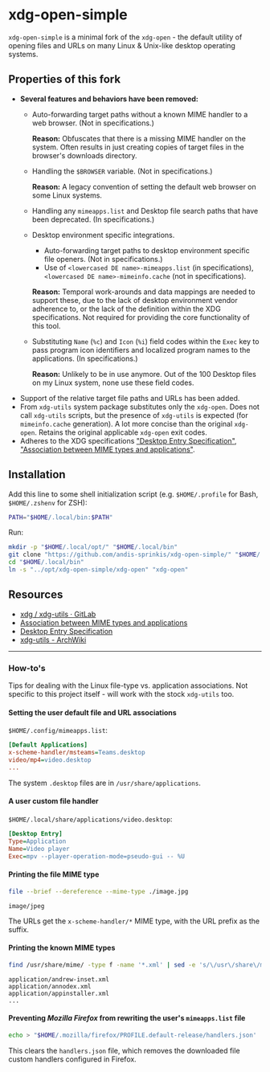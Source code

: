# xdg-open-simple

`xdg-open-simple` is a minimal fork of the `xdg-open` - the default utility of opening files and URLs on many Linux & Unix-like desktop operating systems.

## Properties of this fork

-   **Several features and behaviors have been removed:**
    -   Auto-forwarding target paths without a known MIME handler to a web browser. (Not in specifications.)

        **Reason:** Obfuscates that there is a missing MIME handler on the system. Often results in just creating copies of target files in the browser's downloads directory.
    -   Handling the `$BROWSER` variable. (Not in specifications.)

        **Reason:** A legacy convention of setting the default web browser on some Linux systems.
    -   Handling any `mimeapps.list` and Desktop file search paths that have been deprecated. (In specifications.)
    -   Desktop environment specific integrations.
        -   Auto-forwarding target paths to desktop environment specific file openers. (Not in specifications.)
        -   Use of `<lowercased DE name>-mimeapps.list` (in specifications), `<lowercased DE name>-mimeinfo.cache` (not in specifications).

        **Reason:** Temporal work-arounds and data mappings are needed to support these, due to the lack of desktop environment vendor adherence to, or the lack of the definition within the XDG specifications. Not required for providing the core functionality of this tool.
    -   Substituting `Name` (`%c`) and `Icon` (`%i`) field codes within the `Exec` key to pass program icon identifiers and localized program names to the applications. (In specifications.)

        **Reason:** Unlikely to be in use anymore. Out of the 100 Desktop files on my Linux system, none use these field codes.
-   Support of the relative target file paths and URLs has been added.
-   From `xdg-utils` system package substitutes only the `xdg-open`. Does not call `xdg-utils` scripts, but the presence of `xdg-utils` is expected (for `mimeinfo.cache` generation). A lot more concise than the original `xdg-open`. Retains the original applicable `xdg-open` exit codes.
-   Adheres to the XDG specifications ["Desktop Entry Specification"](https://specifications.freedesktop.org/desktop-entry-spec/latest/), ["Association between MIME types and applications"](https://specifications.freedesktop.org/mime-apps-spec/latest/).

## Installation

Add this line to some shell initialization script (e.g. `$HOME/.profile` for Bash, `$HOME/.zshenv` for ZSH):

```sh
PATH="$HOME/.local/bin:$PATH"
```

Run:

```sh
mkdir -p "$HOME/.local/opt/" "$HOME/.local/bin"
git clone "https://github.com/andis-sprinkis/xdg-open-simple/" "$HOME/.local/opt/xdg-open-simple"
cd "$HOME/.local/bin"
ln -s "../opt/xdg-open-simple/xdg-open" "xdg-open"
```

## Resources

-   [xdg / xdg-utils · GitLab](https://gitlab.freedesktop.org/xdg/xdg-utils)
-   [Association between MIME types and applications](https://specifications.freedesktop.org/mime-apps-spec/latest/)
-   [Desktop Entry Specification](https://specifications.freedesktop.org/desktop-entry-spec/latest/)
-   [xdg-utils - ArchWiki](https://wiki.archlinux.org/title/Xdg-utils)

---

### How-to's

Tips for dealing with the Linux file-type vs. application associations. Not specific to this project itself - will work with the stock `xdg-utils` too.

#### Setting the user default file and URL associations

`$HOME/.config/mimeapps.list`:

```ini
[Default Applications]
x-scheme-handler/msteams=Teams.desktop
video/mp4=video.desktop
...
```

The system `.desktop` files are in `/usr/share/applications`.

#### A user custom file handler

`$HOME/.local/share/applications/video.desktop`:

```ini
[Desktop Entry]
Type=Application
Name=Video player
Exec=mpv --player-operation-mode=pseudo-gui -- %U
```

#### Printing the file MIME type

```sh
file --brief --dereference --mime-type ./image.jpg
```

```
image/jpeg
```

The URLs get the `x-scheme-handler/*` MIME type, with the URL prefix as the suffix.

#### Printing the known MIME types

```sh
find /usr/share/mime/ -type f -name '*.xml' | sed -e 's/\/usr\/share\/mime\///g' -e "s/\.xml$//g" | less
```

```
application/andrew-inset.xml
application/annodex.xml
application/appinstaller.xml
...
```

#### Preventing _Mozilla Firefox_ from rewriting the user's `mimeapps.list` file

```sh
echo > "$HOME/.mozilla/firefox/PROFILE.default-release/handlers.json'
```

This clears the `handlers.json` file, which removes the downloaded file custom handlers configured in Firefox.
